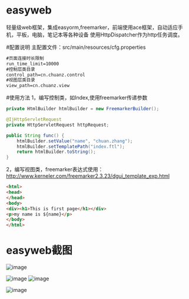 # easyweb
轻量级web框架，集成easyorm,freemarker，前端使用ace框架，自动适应手机，平板，电脑，笔记本等各种设备
使用HttpDispatcher作为http任务调度。

#配置说明
主配置文件：src/main/resources/cfg.properties
```xml
#页面连接时长限制
run_time_limit=10000
#控制层类目录
control_path=cn.chuanz.control
#视图层类目录
view_path=cn.chuanz.view
```

#使用方法
1，编写控制类，如Index,使用freemarker传递参数
```Java
private HtmlBuilder htmlBuilder = new FreemarkerBuilder();

@IjHttpServletRequest
private HttpServletRequest httpRequest;

public String func() {
	htmlBuilder.setValue("name", "chuan.zhang");
	htmlBuilder.setTemplatePath("index.ftl");
	return htmlBuilder.toString();
}
```
2，编写视图类，freemarker表达式使用：http://www.kerneler.com/freemarker2.3.23/dgui_template_exp.html
```Html
<html>
<head>
</head>
<body>
<div><h1>This is first page</h1></div>
<p>my name is ${name}</p>
</body>
</html>
```

# easyweb截图
![image](https://github.com/chuanzhang007/easyweb/blob/master/WebContent/images/login.png?raw=true)

![image](https://github.com/chuanzhang007/easyweb/blob/master/WebContent/images/upUserGroup1.png?raw=true)
![image](https://github.com/chuanzhang007/easyweb/blob/master/WebContent/images/upUserGroup2.png?raw=true)

![image](https://github.com/chuanzhang007/easyweb/blob/master/WebContent/images/upMenu.png?raw=true)
